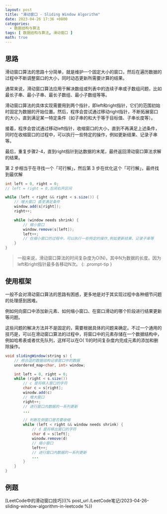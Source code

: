 ```yaml
---
layout: post
title: "滑动窗口 - Sliding Window Algorithm"
date: 2023-04-26 17:36 +0800
categories:
  - 数据结构与算法
tags: [ 数据结构与算法, 滑动窗口 ]
math: true
---
```


## 思路

滑动窗口算法的思路十分简单，就是维护一个固定大小的窗口，然后在遍历数据的过程中不断调整窗口的大小，同时动态更新所需要计算的结果。

通常来说，滑动窗口算法应用于解决数组或列表中的连续子串或子数组问题，比如最长子串、最小子串、最长子数组、最小子数组等等。

滑动窗口算法的具体实现需要用到两个指针，即left和right指针，它们的范围初始时固定为数据的开始位置。然后，程序会尝试通过移动right指针，不断拓展窗口的大小，直到满足某一特定条件（如子串的和大于等于目标值、子串长度等）。

接着，程序会尝试通过移动left指针，收缩窗口的大小，直到不再满足上述条件，同时在收缩窗口的过程中，可以执行一些特定的操作，例如更新结果、记录子串等。

最后，重复步骤2-4，直到right指针到达数据的末尾，最终返回滑动窗口算法求解的结果。

第 2 步相当于在寻找一个「可行解」，然后第 3 步在优化这个「可行解」，最终找到最优解

```java
int left = 0, right = 0;
// left = right = 0,左闭右开区间

while (left < right && right < s.size()) {
    // 增大窗口 直至满足条件
    window.add(s[right]);
    right++;

    while (window needs shrink) {
        // 缩小窗口
        window.remove(s[left]);
        left++;
        // 在缩小窗口的过程中，可以执行一些特定的操作,例如更新结果、记录子串等
    }
}
```

> 一般来说，滑动窗口算法的时间复杂度为O(N)，其中N为数据的长度。因为left和right指针最多各移动N次。
{: .prompt-tip }

## 使用框架

一般不会对滑动窗口算法的思路有困惑，更多地是对于其实现过程中各种细节问题的处理感到困难。

例如何向窗口中添加新元素、如何缩小窗口、在窗口滑动的哪个阶段进行结果更新等问题。

这些问题的解决方法并不是固定的，需要根据具体的问题来确定。不过一个通用的技巧是，可以在滑动窗口算法的过程中，将窗口中的元素存储在一个数据结构中，例如哈希表或者优先队列，这样可以在O(
1)的时间复杂度内完成元素的添加和删除操作。

```java
void slidingWindow(string s) {
    // 用合适的数据结构记录窗口中的数据
    unordered_map<char, int> window;

    int left = 0, right = 0;
    while (right < s.size()) 
        // c 是将移入窗口的字符
        char c = s[right];
        winodw.add(c)
        // 增大窗口
        right++;
        // 进行窗口内数据的一系列更新
        ...

        // 判断左侧窗口是否要收缩
        while (left < right && window needs shrink) {
            // d 是将移出窗口的字符
            char d = s[left];
            winodw.remove(d)
            // 缩小窗口
            left++;
            // 进行窗口内数据的一系列更新
            ...
        }
    }
}
```
## 例题
[LeetCode中的滑动窗口技巧]({% post_url /LeetCode笔记/2023-04-26-sliding-window-algorithm-in-leetcode %})



